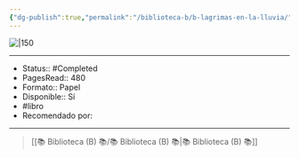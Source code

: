 ```yaml
---
{"dg-publish":true,"permalink":"/biblioteca-b/b-lagrimas-en-la-lluvia/"}
---
```



![|150](http://books.google.com/books/content?id=sLTfBgAAQBAJ&printsec=frontcover&img=1&zoom=1&edge=curl&source=gbs_api)

---

- Status:: #Completed 
- PagesRead:: 480 
- Formato:: Papel
- Disponible:: Sí
- #libro
- Recomendado por: 

---

> [[📚 Biblioteca (B) 📚/📚 Biblioteca (B) 📚\|📚 Biblioteca (B) 📚]]